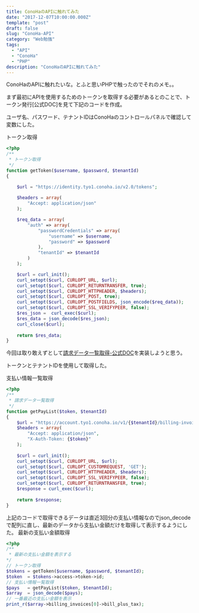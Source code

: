 ```yaml
---
title: ConoHaのAPIに触れてみた
date: "2017-12-07T10:00:00.000Z"
template: "post"
draft: false
slug: "ConoHa-API"
category: "Web勉強"
tags:
  - "API"
  - "ConoHa"
  - "PHP"
description: "ConoHaのAPIに触れてみた"
---
```


ConoHaのAPIに触れたいな。とふと思いPHPで触ったのでそれのメモ。。  

まず最初にAPIを使用するためのトークンを取得する必要があるとのことで、トークン発行[公式DOC]を見て下記のコードを作成。  

ユーザ名、パスワード、テナントIDはConoHaのコントロールパネルで確認して変数にした。  

トークン取得
```php
<?php
/**
 * トークン取得
 */
function getToken($username, $password, $tenantId)
{

    $url = "https://identity.tyo1.conoha.io/v2.0/tokens";
    
    $headers = array(
        "Accept: application/json"
    );

    $req_data = array(
        "auth" => array(
            "passwordCredentials" => array(
                "username" => $username,
                "password" => $password
            ),
            "tenantId" => $tenantId
        )
    );

    $curl = curl_init();
    curl_setopt($curl, CURLOPT_URL, $url);
    curl_setopt($curl, CURLOPT_RETURNTRANSFER, true);
    curl_setopt($curl, CURLOPT_HTTPHEADER, $headers);
    curl_setopt($curl, CURLOPT_POST, true);
    curl_setopt($curl, CURLOPT_POSTFIELDS, json_encode($req_data));
    curl_setopt($curl, CURLOPT_SSL_VERIFYPEER, false);
    $res_json =  curl_exec($curl);
    $res_data = json_decode($res_json);
    curl_close($curl);
    
    return $res_data;
}
```

今回は取り敢えずとして[請求データ一覧取得-公式DOC](https://www.conoha.jp/docs/account-billing-invoices-list.html)を実装しようと思う。  

トークンとテナントIDを使用して取得した。  

支払い情報一覧取得
```php
<?php
/**
 * 請求データ一覧取得
 */
function getPayList($token, $tenantId)
{
    $url = "https://account.tyo1.conoha.io/v1/{$tenantId}/billing-invoices?limit=3";
    $headers = array(
        "Accept: application/json",
        "X-Auth-Token: {$token}"
    );
    
    $curl = curl_init();
    curl_setopt($curl, CURLOPT_URL, $url);
    curl_setopt($curl, CURLOPT_CUSTOMREQUEST, 'GET');
    curl_setopt($curl, CURLOPT_HTTPHEADER, $headers);
    curl_setopt($curl, CURLOPT_SSL_VERIFYPEER, false);
    curl_setopt($curl, CURLOPT_RETURNTRANSFER, true);
    $response = curl_exec($curl);
    
    return $response;
}
```

上記のコードで取得できるデータは直近3回分の支払い情報なのでjson_decodeで配列に直し、最新のデータから支払い金額だけを取得して表示するようにした。
最新の支払い金額取得
```php
<?php
/**
 * 最新の支払い金額を表示する
*/
// トークン取得
$tokens = getToken($username, $password, $tenantId);
$token  = $tokens->access->token->id;
// 支払い情報一覧取得
$pays   = getPayList($token, $tenantId);
$array  = json_decode($pays);
// 一番最近の支払い金額を表示
print_r($array->billing_invoices[0]->bill_plus_tax);
```
